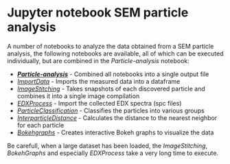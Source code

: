 # Jupyter notebook SEM particle analysis
A number of notebooks to analyze the data obtained from a SEM particle analysis, the following notebooks are available, all of which can be executed individually, but are combined in the *Particle-analysis* notebook:

- ***[Particle-analysis](Particle-analysis.ipynb)*** - Combined all notebooks into a single output file
- *[ImportData](ImportData.ipynb)* - Imports the measured data into a dataframe
- *[ImageStitching](ImageStitching.ipynb)* - Takes snapshots of each discovered particle and combines it into a single image compilation
- *[EDXProcess](EDXProcess.ipynb)* - Import the collected EDX spectra (spc files)
- *[ParticleClassification](ParticleClassification.ipynb)* - Classifies the particles into various groups
- *[InterparticleDistance](InterparticleDistance.ipynb)* - Calculates the distance to the nearest neighbor for each particle
- *[Bokehgraphs](Bokehgraphs.ipynb)* - Creates interactive Bokeh graphs to visualize the data

Be carefull, when a large dataset has been loaded, the *ImageStitching*, *BokehGraphs* and especially *EDXProcess* take a very long time to execute.
